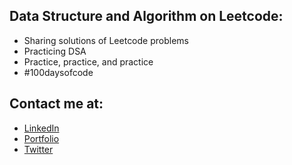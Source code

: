 ## Data Structure and Algorithm on Leetcode:
- Sharing solutions of Leetcode problems
- Practicing DSA
- Practice, practice, and practice
- #100daysofcode

## Contact me at:
- [LinkedIn](https://www.linkedin.com/in/huulamnguyen/)
- [Portfolio](https://liamdev.herokuapp.com/)
- [Twitter](https://twitter.com/liamdev5)
